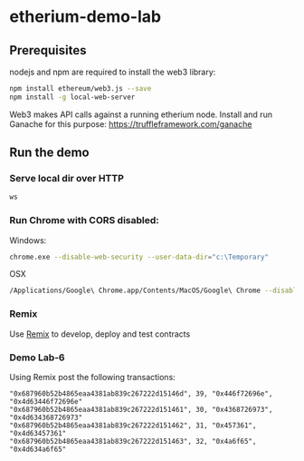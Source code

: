# etherium-demo-lab

## Prerequisites

nodejs and npm are required to install the web3 library:
```sh
npm install ethereum/web3.js --save
npm install -g local-web-server
```

Web3 makes API calls against a running etherium node. Install and run Ganache for this purpose:
https://truffleframework.com/ganache

## Run the demo

### Serve local dir over HTTP
```sh
ws
```

### Run Chrome with CORS disabled:

Windows:
```sh
chrome.exe --disable-web-security --user-data-dir="c:\Temporary"
```

OSX
```sh
/Applications/Google\ Chrome.app/Contents/MacOS/Google\ Chrome --disable-web-security --user-data-dir=~/tmp
```

### Remix

Use [Remix](http://remix.ethereum.org/) to develop, deploy and test contracts


### Demo Lab-6

Using Remix post the following transactions:
```
"0x687960b52b4865eaa4381ab839c267222d15146d", 39, "0x446f72696e", "0x4d63446f72696e"
"0x687960b52b4865eaa4381ab839c267222d151461", 30, "0x4368726973", "0x4d634368726973"
"0x687960b52b4865eaa4381ab839c267222d151462", 31, "0x457361", "0x4d63457361"
"0x687960b52b4865eaa4381ab839c267222d151463", 32, "0x4a6f65", "0x4d634a6f65"
```
